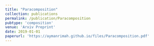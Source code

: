 ```yaml
--- 
title: "Paracomposition" 
collection: publications  
permalink: /publication/Paracomposition
pubtype: 'composition'
venue: 'Arxiv Preprint'
date: 2019-01-01
paperurl: 'https://aymanrimah.github.io/files/Paracomposition.pdf'
---
```


<!---  
#This paper is about the number 1. The number 2 is left for future work.
[Download paper here](https://aymanrimah.github.io/files/Paracomposition.pdf)
Recommended citation: Your Name, You. (2009). "Paper Title Number 1." <i>Journal 1</i>. 1(1). 
citation: 'Your Name, You. (2009). &quot;Paper Title Number 1.&quot; <i>Journal 1</i>. 1(1).'
excerpt: 'This paper is about the number 1. The number 2 is left for future work.'
date: 2019-10-25
--->  
 
